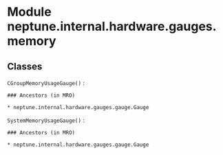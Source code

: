 Module neptune.internal.hardware.gauges.memory
==============================================

Classes
-------

`CGroupMemoryUsageGauge()`
:   

    ### Ancestors (in MRO)

    * neptune.internal.hardware.gauges.gauge.Gauge

`SystemMemoryUsageGauge()`
:   

    ### Ancestors (in MRO)

    * neptune.internal.hardware.gauges.gauge.Gauge